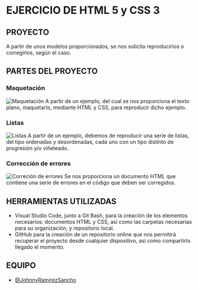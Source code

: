 # EJERCICIO DE HTML 5 y CSS 3
## PROYECTO
A partir de unos modelos proporcionados, se nos solicita reproducirlos o corregirlos, según el caso.
## PARTES DEL PROYECTO
### Maquetación
![Maquetación](http://www.johnnyramirez.es/f5/ejercicios-html5-css3-biografia-listas-errores/maquetacion.jpg)
A partir de un ejemplo, del cual se nos proporciona el texto plano, maquetarlo, mediante HTML y CSS, para reproducir dicho ejemplo.
### Listas
![Listas](http://www.johnnyramirez.es/f5/ejercicios-html5-css3-biografia-listas-errores/listas.jpg)
A partir de un ejemplo, debemos de reproducir una serie de listas, del tipo ordenadas y desordenadas, cada uno con un tipo distinto de progresión y/o viñeteado.
### Corrección de errores
![Correción de errores](http://www.johnnyramirez.es/f5/ejercicios-html5-css3-biografia-listas-errores/correcion-errores.jpg)
Se nos proporciona un documento HTML que contiene una serie de errores en el código que deben ser corregidos.
## HERRAMIENTAS UTILIZADAS
- Visual Studio Code, junto a Git Bash, para la creación de los elementos necesarios: documentos HTML y CSS, así como las carpetas necesarias para su organización, y repositorio local.
- GitHub para la creación de un repositorio online que nos permitirá recuperar el proyecto desde cualquier dispositivo, así como compartirlo llegado el momento.
## EQUIPO
- [@JohnnyRamirezSancho](https://github.com/JohnnyRamirezSancho)